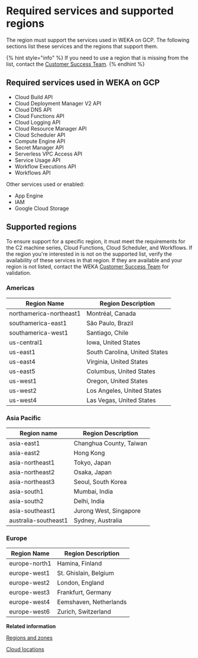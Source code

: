 # Required services and supported regions

The region must support the services used in WEKA on GCP. The following sections list these services and the regions that support them.

{% hint style="info" %}
If you need to use a region that is missing from the list, contact the [Customer Success Team](../../support/getting-support-for-your-weka-system.md#contact-customer-success-team).&#x20;
{% endhint %}

## Required services used in WEKA on GCP

* Cloud Build API
* Cloud Deployment Manager V2 API
* Cloud DNS API
* Cloud Functions API
* Cloud Logging API
* Cloud Resource Manager API
* Cloud Scheduler API
* Compute Engine API
* Secret Manager API
* Serverless VPC Access API
* Service Usage API
* Workflow Executions API
* Workflows API

Other services used or enabled:

* App Engine
* IAM
* Google Cloud Storage

## Supported regions

To ensure support for a specific region, it must meet the requirements for the C2 machine series, Cloud Functions, Cloud Scheduler, and Workflows. If the region you're interested in is not on the supported list, verify the availability of these services in that region. If they are available and your region is not listed, contact the WEKA [Customer Success Team](../../support/getting-support-for-your-weka-system.md#contact-customer-success-team) for validation.

### Americas

| Region Name             | Region Description            |
| ----------------------- | ----------------------------- |
| northamerica-northeast1 | Montréal, Canada              |
| southamerica-east1      | São Paulo, Brazil             |
| southamerica-west1      | Santiago, Chile               |
| us-central1             | Iowa, United States           |
| us-east1                | South Carolina, United States |
| us-east4                | Virginia, United States       |
| us-east5                | Columbus, United States       |
| us-west1                | Oregon, United States         |
| us-west2                | Los Angeles, United States    |
| us-west4                | Las Vegas, United States      |

### Asia Pacific

| Region name          | Region Description       |
| -------------------- | ------------------------ |
| asia-east1           | Changhua County, Taiwan  |
| asia-east2           | Hong Kong                |
| asia-northeast1      | Tokyo, Japan             |
| asia-northeast2      | Osaka, Japan             |
| asia-northeast3      | Seoul, South Korea       |
| asia-south1          | Mumbai, India            |
| asia-south2          | Delhi, India             |
| asia-southeast1      | Jurong West, Singapore   |
| australia-southeast1 | Sydney, Australia        |

### Europe

| Region Name   | Region Description     |
| ------------- | ---------------------- |
| europe-north1 | Hamina, Finland        |
| europe-west1  | St. Ghislain, Belgium  |
| europe-west2  | London, England        |
| europe-west3  | Frankfurt, Germany     |
| europe-west4  | Eemshaven, Netherlands |
| europe-west6  | Zurich, Switzerland    |

**Related information**

[Regions and zones](https://cloud.google.com/compute/docs/regions-zones)

[Cloud locations](https://cloud.google.com/about/locations)
